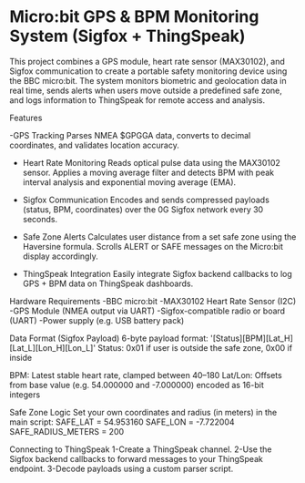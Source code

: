 # Micro:bit GPS & BPM Monitoring System (Sigfox + ThingSpeak)


This project combines a GPS module, heart rate sensor (MAX30102), and Sigfox communication to create a portable safety monitoring device using the BBC micro:bit. The system monitors biometric and geolocation data in real time, sends alerts when users move outside a predefined safe zone, and logs information to ThingSpeak for remote access and analysis.

 Features

-GPS Tracking
Parses NMEA $GPGGA data, converts to decimal coordinates, and validates location accuracy.

- Heart Rate Monitoring
Reads optical pulse data using the MAX30102 sensor. Applies a moving average filter and detects BPM with peak interval analysis and exponential moving average (EMA).

- Sigfox Communication
Encodes and sends compressed payloads (status, BPM, coordinates) over the 0G Sigfox network every 30 seconds.

- Safe Zone Alerts
Calculates user distance from a set safe zone using the Haversine formula. Scrolls ALERT or SAFE messages on the Micro:bit display accordingly.

- ThingSpeak Integration
Easily integrate Sigfox backend callbacks to log GPS + BPM data on ThingSpeak dashboards.

Hardware Requirements
-BBC micro:bit
-MAX30102 Heart Rate Sensor (I2C)
-GPS Module (NMEA output via UART)
-Sigfox-compatible radio or board (UART)
-Power supply (e.g. USB battery pack)

Data Format (Sigfox Payload)
6-byte payload format:
'[Status][BPM][Lat_H][Lat_L][Lon_H][Lon_L]'
Status: 0x01 if user is outside the safe zone, 0x00 if inside

BPM: Latest stable heart rate, clamped between 40–180
Lat/Lon: Offsets from base value (e.g. 54.000000 and -7.000000) encoded as 16-bit integers

Safe Zone Logic
Set your own coordinates and radius (in meters) in the main script:
SAFE_LAT = 54.953160
SAFE_LON = -7.722004
SAFE_RADIUS_METERS = 200

Connecting to ThingSpeak
1-Create a ThingSpeak channel.
2-Use the Sigfox backend callbacks to forward messages to your ThingSpeak endpoint.
3-Decode payloads using a custom parser script.


